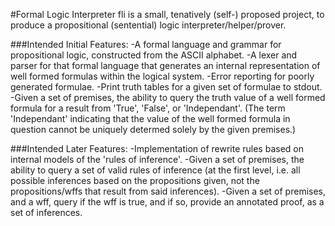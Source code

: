 #Formal Logic Interpreter
fli is a small, tenatively (self-) proposed project, to produce a propositional (sentential) logic interpreter/helper/prover.

###Intended Initial Features:
-A formal language and grammar for propositional logic, constructed from the ASCII alphabet.
-A lexer and parser for that formal language that generates an internal representation of well formed formulas within the logical system.
-Error reporting for poorly generated formulae.
-Print truth tables for a given set of formulae to stdout.
-Given a set of premises, the ability to query the truth value of a well formed formula for a result from 'True', 'False', or 'Independant'. (The term 'Independant' indicating that the value of the well formed formula in question cannot be uniquely determed solely by the given premises.)

###Intended Later Features:
-Implementation of rewrite rules based on internal models of the 'rules of inference'.
-Given a set of premises, the ability to query a set of valid rules of inference (at the first level, i.e. all possible inferences based on the propositions given, not the propositions/wffs that result from said inferences).
-Given a set of premises, and a wff, query if the wff is true, and if so, provide an annotated proof, as a set of inferences. 
